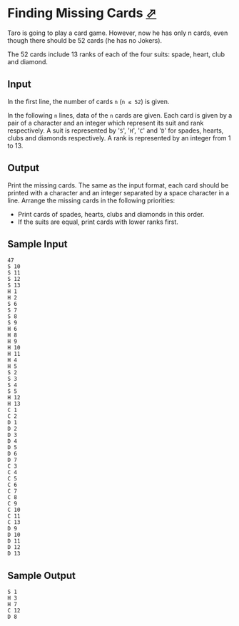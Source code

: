 # Finding Missing Cards [⬀](https://judge.u-aizu.ac.jp/onlinejudge/description.jsp?id=ITP1_6_B)


Taro is going to play a card game. However, now he has only n cards, even though there should be 52 cards (he has no Jokers).

The 52 cards include 13 ranks of each of the four suits: spade, heart, club and diamond.

## Input

In the first line, the number of cards `n` (`n ≤ 52`) is given.

In the following `n` lines, data of the `n` cards are given. Each card is given by a pair of a character and an integer which represent its suit and rank respectively. A suit is represented by '`S`', '`H`', '`C`' and '`D`' for spades, hearts, clubs and diamonds respectively. A rank is represented by an integer from 1 to 13.

## Output
Print the missing cards. The same as the input format, each card should be printed with a character and an integer separated by a space character in a line. Arrange the missing cards in the following priorities:

- Print cards of spades, hearts, clubs and diamonds in this order.
- If the suits are equal, print cards with lower ranks first.

## Sample Input
```
47
S 10
S 11
S 12
S 13
H 1
H 2
S 6
S 7
S 8
S 9
H 6
H 8
H 9
H 10
H 11
H 4
H 5
S 2
S 3
S 4
S 5
H 12
H 13
C 1
C 2
D 1
D 2
D 3
D 4
D 5
D 6
D 7
C 3
C 4
C 5
C 6
C 7
C 8
C 9
C 10
C 11
C 13
D 9
D 10
D 11
D 12
D 13
```

## Sample Output
```
S 1
H 3
H 7
C 12
D 8
```

